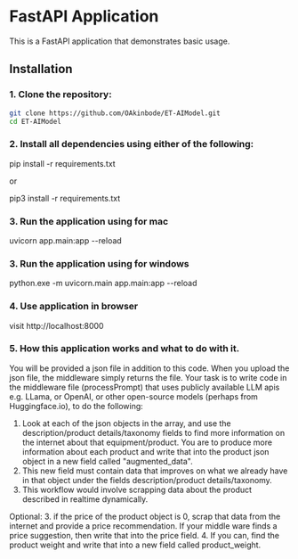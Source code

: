 # FastAPI Application

This is a FastAPI application that demonstrates basic usage.

## Installation

### 1. Clone the repository:

```bash
git clone https://github.com/OAkinbode/ET-AIModel.git
cd ET-AIModel

```

### 2. Install all dependencies using either of the following:

pip install -r requirements.txt

or

pip3 install -r requirements.txt

### 3. Run the application using for mac

uvicorn app.main:app --reload

### 3. Run the application using for windows

python.exe -m uvicorn.main app.main:app --reload

### 4. Use application in browser

visit http://localhost:8000

### 5. How this application works and what to do with it.

You will be provided a json file in addition to this code. When you upload the json file, the middleware simply returns the file. Your task is to write code in the middleware file (processPrompt) that uses publicly available LLM apis e.g. LLama, or OpenAI, or other open-source models (perhaps from Huggingface.io), to do the following:

1. Look at each of the json objects in the array, and use the description/product details/taxonomy fields to find more information on the internet about that equipment/product. You are to produce more information about each product and write that into the product json object in a new field called "augmented_data".
2. This new field must contain data that improves on what we already have in that object under the fields description/product details/taxonomy.
3. This workflow would involve scrapping data about the product described in realtime dynamically.

Optional:
3. if the price of the product object is 0, scrap that data from the internet and provide a price recommendation. If your middle ware finds a price suggestion, then write that into the price field. 
4. If you can, find the product weight and write that into a new field called product_weight.
